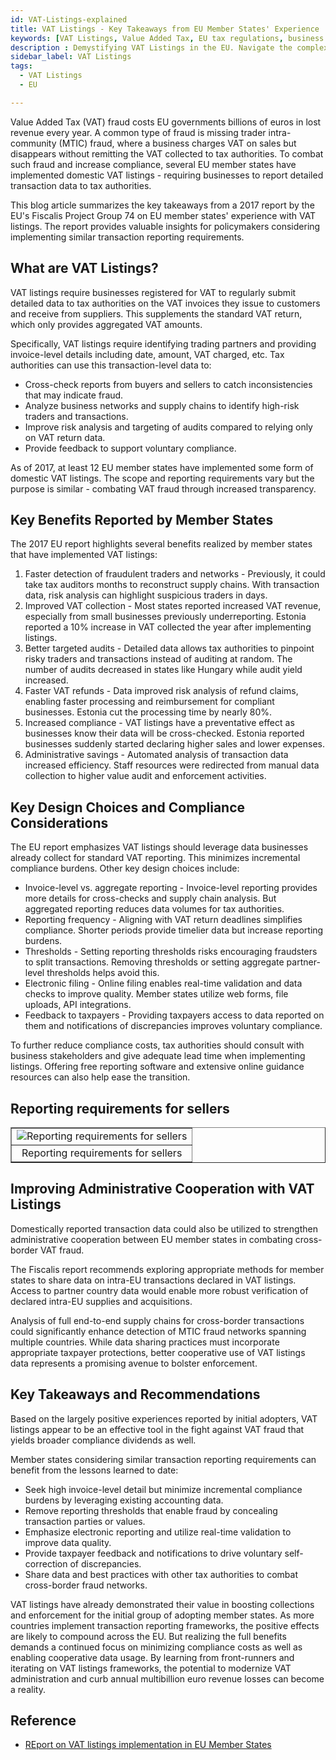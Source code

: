 ```yaml
---
id: VAT-Listings-explained
title: VAT Listings - Key Takeaways from EU Member States' Experience
keywords: [VAT Listings, Value Added Tax, EU tax regulations, business transactions, VAT compliance, expert advice, VAT knowledge, business strategy optimization]
description : Demystifying VAT Listings in the EU. Navigate the complexities of Value Added Tax (VAT) with our expert explainer article. Uncover the essentials of VAT listings, stay compliant with EU tax regulations, and streamline your business transactions. Our comprehensive guide provides accurate insights, practical tips, and expert advice to ensure seamless VAT compliance. Elevate your understanding of VAT listings and optimize your business strategy with our trusted source for EU VAT knowledge
sidebar_label: VAT Listings
tags:
  - VAT Listings
  - EU

---
```


Value Added Tax (VAT) fraud costs EU governments billions of euros in lost revenue every year. A common type of fraud is missing trader intra-community (MTIC) fraud, where a business charges VAT on sales but disappears without remitting the VAT collected to tax authorities. To combat such fraud and increase compliance, several EU member states have implemented domestic VAT listings - requiring businesses to report detailed transaction data to tax authorities. 

This blog article summarizes the key takeaways from a 2017 report by the EU's Fiscalis Project Group 74 on EU member states' experience with VAT listings. The report provides valuable insights for policymakers considering implementing similar transaction reporting requirements.

## What are VAT Listings?

VAT listings require businesses registered for VAT to regularly submit detailed data to tax authorities on the VAT invoices they issue to customers and receive from suppliers. This supplements the standard VAT return, which only provides aggregated VAT amounts. 

Specifically, VAT listings require identifying trading partners and providing invoice-level details including date, amount, VAT charged, etc. Tax authorities can use this transaction-level data to:

- Cross-check reports from buyers and sellers to catch inconsistencies that may indicate fraud.
- Analyze business networks and supply chains to identify high-risk traders and transactions. 
- Improve risk analysis and targeting of audits compared to relying only on VAT return data.
- Provide feedback to support voluntary compliance.

As of 2017, at least 12 EU member states have implemented some form of domestic VAT listings. The scope and reporting requirements vary but the purpose is similar - combating VAT fraud through increased transparency.

## Key Benefits Reported by Member States

The 2017 EU report highlights several benefits realized by member states that have implemented VAT listings:

1. Faster detection of fraudulent traders and networks - Previously, it could take tax auditors months to reconstruct supply chains. With transaction data, risk analysis can highlight suspicious traders in days.
2. Improved VAT collection - Most states reported increased VAT revenue, especially from small businesses previously underreporting. Estonia reported a 10% increase in VAT collected the year after implementing listings. 
3. Better targeted audits - Detailed data allows tax authorities to pinpoint risky traders and transactions instead of auditing at random. The number of audits decreased in states like Hungary while audit yield increased.
4. Faster VAT refunds - Data improved risk analysis of refund claims, enabling faster processing and reimbursement for compliant businesses. Estonia cut the processing time by nearly 80%.
5. Increased compliance - VAT listings have a preventative effect as businesses know their data will be cross-checked. Estonia reported businesses suddenly started declaring higher sales and lower expenses. 
6. Administrative savings - Automated analysis of transaction data increased efficiency. Staff resources were redirected from manual data collection to higher value audit and enforcement activities.

## Key Design Choices and Compliance Considerations

The EU report emphasizes VAT listings should leverage data businesses already collect for standard VAT reporting. This minimizes incremental compliance burdens. Other key design choices include:

- Invoice-level vs. aggregate reporting - Invoice-level reporting provides more details for cross-checks and supply chain analysis. But aggregated reporting reduces data volumes for tax authorities. 
- Reporting frequency - Aligning with VAT return deadlines simplifies compliance. Shorter periods provide timelier data but increase reporting burdens.
- Thresholds - Setting reporting thresholds risks encouraging fraudsters to split transactions. Removing thresholds or setting aggregate partner-level thresholds helps avoid this.
- Electronic filing - Online filing enables real-time validation and data checks to improve quality. Member states utilize web forms, file uploads, API integrations.
- Feedback to taxpayers - Providing taxpayers access to data reported on them and notifications of discrepancies improves voluntary compliance.

To further reduce compliance costs, tax authorities should consult with business stakeholders and give adequate lead time when implementing listings. Offering free reporting software and extensive online guidance resources can also help ease the transition.

## Reporting requirements for sellers
<table align="center" border="1px" border-color="#dedede"><tr><td>
  <img src="/docs/img/seller-reporting-requirements.PNG" alt="Reporting requirements for sellers"/>
  </td></tr>
  <tr><td align="center">Reporting requirements for sellers</td></tr>
</table>

## Improving Administrative Cooperation with VAT Listings 

Domestically reported transaction data could also be utilized to strengthen administrative cooperation between EU member states in combating cross-border VAT fraud. 

The Fiscalis report recommends exploring appropriate methods for member states to share data on intra-EU transactions declared in VAT listings. Access to partner country data would enable more robust verification of declared intra-EU supplies and acquisitions. 

Analysis of full end-to-end supply chains for cross-border transactions could significantly enhance detection of MTIC fraud networks spanning multiple countries. While data sharing practices must incorporate appropriate taxpayer protections, better cooperative use of VAT listings data represents a promising avenue to bolster enforcement.

## Key Takeaways and Recommendations

Based on the largely positive experiences reported by initial adopters, VAT listings appear to be an effective tool in the fight against VAT fraud that yields broader compliance dividends as well. 

Member states considering similar transaction reporting requirements can benefit from the lessons learned to date:

- Seek high invoice-level detail but minimize incremental compliance burdens by leveraging existing accounting data.
- Remove reporting thresholds that enable fraud by concealing transaction parties or values. 
- Emphasize electronic reporting and utilize real-time validation to improve data quality.
- Provide taxpayer feedback and notifications to drive voluntary self-correction of discrepancies.
- Share data and best practices with other tax authorities to combat cross-border fraud networks.

VAT listings have already demonstrated their value in boosting collections and enforcement for the initial group of adopting member states. As more countries implement transaction reporting frameworks, the positive effects are likely to compound across the EU. But realizing the full benefits demands a continued focus on minimizing compliance costs as well as enabling cooperative data usage. By learning from front-runners and iterating on VAT listings frameworks, the potential to modernize VAT administration and curb annual multibillion euro revenue losses can become a reality.

## Reference 
* [REport on VAT listings implementation in EU Member States](https://taxation-customs.ec.europa.eu/system/files/2018-01/vat_listings_in_eu_en.pdf)
